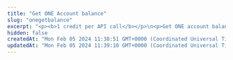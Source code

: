 ```yaml
---
title: "Get ONE Account balance"
slug: "onegetbalance"
excerpt: "<p><b>1 credit per API call</b></p>\n<p>Get ONE account balance in ONE. This method does not prints any balance of the HRM20 or HRM721 tokens on the account.</p>"
hidden: false
createdAt: "Mon Feb 05 2024 11:38:51 GMT+0000 (Coordinated Universal Time)"
updatedAt: "Mon Feb 05 2024 11:39:10 GMT+0000 (Coordinated Universal Time)"
---
```

